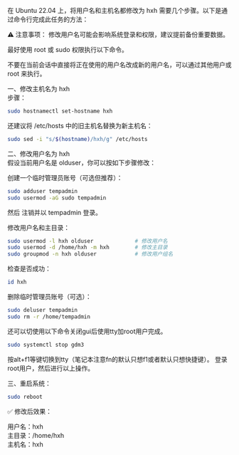 在 Ubuntu 22.04 上，将用户名和主机名都修改为 hxh 需要几个步骤。以下是通过命令行完成此任务的方法：

⚠️ 注意事项：
修改用户名可能会影响系统登录和权限，建议提前备份重要数据。

最好使用 root 或 sudo 权限执行以下命令。

不要在当前会话中直接将正在使用的用户名改成新的用户名，可以通过其他用户或 root 来执行。

一、修改主机名为 hxh  
步骤：

```bash
sudo hostnamectl set-hostname hxh
```

还建议将 /etc/hosts 中的旧主机名替换为新主机名：

```bash
sudo sed -i "s/$(hostname)/hxh/g" /etc/hosts
```

二、修改用户名为 hxh  
假设当前用户名是 olduser，你可以按如下步骤修改：

创建一个临时管理员账号（可选但推荐）：

```bash
sudo adduser tempadmin
sudo usermod -aG sudo tempadmin
```

然后 注销并以 tempadmin 登录。

修改用户名和主目录：

```bash
sudo usermod -l hxh olduser             # 修改用户名
sudo usermod -d /home/hxh -m hxh        # 修改主目录
sudo groupmod -n hxh olduser            # 修改用户组名
```

检查是否成功：

```bash
id hxh
```

删除临时管理员账号（可选）：

```bash
sudo deluser tempadmin
sudo rm -r /home/tempadmin
```

还可以切使用以下命令关闭gui后使用tty加root用户完成。
```bash
sudo systemctl stop gdm3
```

按alt+f1等键切换到tty（笔记本注意fn的默认只想f1或者默认只想快捷键）。
登录root用户，然后进行以上操作。

三、重启系统：

```bash
sudo reboot
```

✅ 修改后效果：

用户名：hxh  
主目录：/home/hxh  
主机名：hxh
